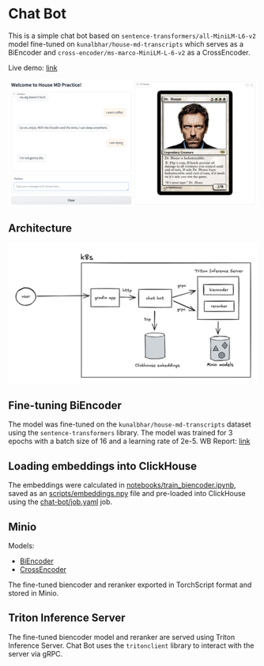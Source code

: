 # Chat Bot
This is a simple chat bot based on `sentence-transformers/all-MiniLM-L6-v2` model fine-tuned on `kunalbhar/house-md-transcripts` which serves as a BiEncoder and `cross-encoder/ms-marco-MiniLM-L-6-v2` as a CrossEncoder.

Live demo: [link](http://34.30.156.210/)

![Chat Bot](img/app.png)

## Architecture

![Architecture](img/arch.png)

## Fine-tuning BiEncoder
The model was fine-tuned on the `kunalbhar/house-md-transcripts` dataset using the `sentence-transformers` library. The model was trained for 3 epochs with a batch size of 16 and a learning rate of 2e-5.
WB Report: [link](https://api.wandb.ai/links/vkrnsno/6r91jtbq)

## Loading embeddings into ClickHouse
The embeddings were calculated in [notebooks/train_biencoder.ipynb](notebooks/train_biencoder.ipynb), saved as an [scripts/embeddings.npy](scripts/embeddings.npy) file and pre-loaded into ClickHouse using the [chat-bot/job.yaml](k8s/chat-bot/job.yaml) job.

## Minio
Models:
 - [BiEncoder](https://huggingface.co/sentence-transformers/all-MiniLM-L6-v2)
 - [CrossEncoder](https://huggingface.co/cross-encoder/ms-marco-MiniLM-L-6-v2)

The fine-tuned biencoder and reranker exported in TorchScript format and stored in Minio.

## Triton Inference Server
The fine-tuned biencoder model and reranker are served using Triton Inference Server. Chat Bot uses the `tritonclient` library to interact with the server via gRPC.
